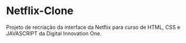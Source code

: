 # Netflix-Clone
Projeto de recriação da interface da Netflix para curso de HTML, CSS e JAVASCRIPT da Digital Innovation One.
